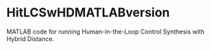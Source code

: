 # HitLCSwHDMATLABversion
MATLAB code for running Human-in-the-Loop Control Synthesis with Hybrid Distance.
